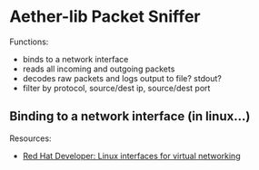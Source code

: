 # Aether-lib Packet Sniffer


Functions:

- binds to a network interface
- reads all incoming and outgoing packets
- decodes raw packets and logs output to file? stdout?
- filter by protocol, source/dest ip, source/dest port


## Binding to a network interface (in linux...)

Resources:

- [Red Hat Developer: Linux interfaces for virtual networking](https://developers.redhat.com/blog/2018/10/22/introduction-to-linux-interfaces-for-virtual-networking)